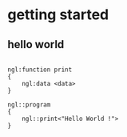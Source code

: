 # getting started

## hello world
```

ngl:function print
{
    ngl:data <data>
}

ngl::program
{
    ngl::print<"Hello World !">
}
```